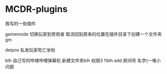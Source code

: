 # MCDR-plugins

我写的一些插件

gamemode 切换玩家到旁观者 取消回到原来的位置在插件目录下创建一个文件夹gm

deipos 私发玩家死亡坐标

blh 自己写的哔哩哔哩弹幕机 新建文件夹blh 权限3 !!blh add 房间号 名字(一堆小问题

